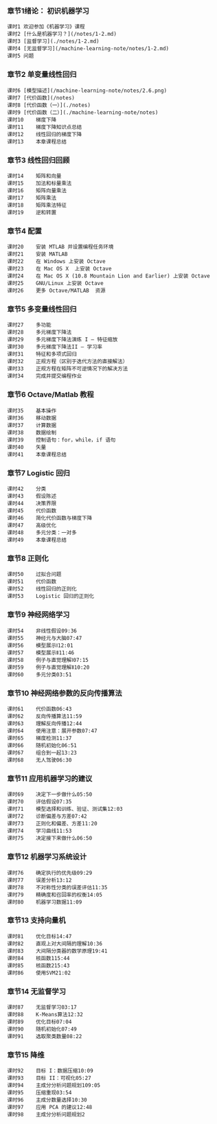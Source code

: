 ### 章节1绪论：	初识机器学习  
	课时1	欢迎参加《机器学习》课程  
	课时2	[什么是机器学习？](/notes/1-2.md)  
	课时3	[监督学习](./notes/1-2.md)  
	课时4	[无监督学习](/machine-learning-note/notes/1-2.md) 
	课时5	问题  
  
### 章节2	单变量线性回归  
	课时6	[模型描述](/machine-learning-note/notes/2.6.png)  
	课时7	[代价函数](/notes)  
	课时8	[代价函数（一）](./notes)  
	课时9	[代价函数（二）](./machine-learning-note/notes)  
	课时10	梯度下降  
	课时11	梯度下降知识点总结  
	课时12	线性回归的梯度下降  
	课时13	本章课程总结  
  
### 章节3	线性回归回顾  
	课时14	矩阵和向量  
	课时15	加法和标量乘法  
	课时16	矩阵向量乘法  
	课时17	矩阵乘法  
	课时18	矩阵乘法特征  
	课时19	逆和转置  
  
### 章节4	配置  
	课时20	安装 MTLAB 并设置编程任务环境  
	课时21	安装 MATLAB  
	课时22	在 Windows 上安装 Octave  
	课时23	在 Mac OS X  上安装 Octave  
	课时24	在 Mac OS X (10.8 Mountain Lion and Earlier) 上安装 Octave  
	课时25	GNU/Linux 上安装 Octave  
	课时26	更多 Octave/MATLAB  资源  
  
### 章节5	多变量线性回归  
	课时27	多功能  
	课时28	多元梯度下降法  
	课时29	多元梯度下降法演练 I – 特征缩放  
	课时30	多元梯度下降法II – 学习率  
	课时31	特征和多项式回归  
	课时32	正规方程（区别于迭代方法的直接解法）  
	课时33	正规方程在矩阵不可逆情况下的解决方法  
	课时34	完成并提交编程作业  
  
### 章节6	Octave/Matlab 教程  
	课时35	基本操作  
	课时36	移动数据  
	课时37	计算数据  
	课时38	数据绘制  
	课时39	控制语句：for，while，if 语句  
	课时40	矢量  
	课时41	本章课程总结  
  
### 章节7	Logistic 回归  
	课时42	分类  
	课时43	假设陈述  
	课时44	决策界限  
	课时45	代价函数  
	课时46	简化代价函数与梯度下降  
	课时47	高级优化  
	课时48	多元分类：一对多  
	课时49	本章课程总结  
  
### 章节8	正则化  
	课时50	过拟合问题  
	课时51	代价函数  
	课时52	线性回归的正则化  
	课时53	Logistic 回归的正则化  
  
### 章节9	神经网络学习
	课时54	非线性假设09:36  
	课时55	神经元与大脑07:47  
	课时56	模型展示Ⅰ12:01  
	课时57	模型展示Ⅱ11:46  
	课时58	例子与直觉理解Ⅰ07:15  
	课时59	例子与直觉理解Ⅱ10:20  
	课时60	多元分类03:51  
  
### 章节10	神经网络参数的反向传播算法  
	课时61	代价函数06:43  
	课时62	反向传播算法11:59  
	课时63	理解反向传播12:44  
	课时64	使用注意：展开参数07:47  
	课时65	梯度检测11:37  
	课时66	随机初始化06:51  
	课时67	组合到一起13:23  
	课时68	无人驾驶06:30  
  
### 章节11	应用机器学习的建议  
	课时69	决定下一步做什么05:50  
	课时70	评估假设07:35  
	课时71	模型选择和训练、验证、测试集12:03  
	课时72	诊断偏差与方差07:42  
	课时73	正则化和偏差、方差11:20  
	课时74	学习曲线11:53  
	课时75	决定接下来做什么06:50  
  
### 章节12	机器学习系统设计  
	课时76	确定执行的优先级09:29  
	课时77	误差分析13:12  
	课时78	不对称性分类的误差评估11:35  
	课时79	精确度和召回率的权衡14:05  
	课时80	机器学习数据11:09  
  
### 章节13	支持向量机  
	课时81	优化目标14:47  
	课时82	直观上对大间隔的理解10:36  
	课时83	大间隔分类器的数学原理19:41  
	课时84	核函数115:44  
	课时85	核函数215:43  
	课时86	使用SVM21:02  
  
### 章节14	无监督学习  
	课时87	无监督学习03:17  
	课时88	K-Means算法12:32  
	课时89	优化目标07:04  
	课时90	随机初始化07:49  
	课时91	选取聚类数量08:22  
  
### 章节15	降维  
	课时92	目标 I：数据压缩10:09  
	课时93	目标 II：可视化05:27  
	课时94	主成分分析问题规划109:05  
	课时95	压缩重现03:54  
	课时96	主成分数量选择10:30  
	课时97	应用 PCA 的建议12:48  
	课时98	主成分分析问题规划2  